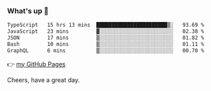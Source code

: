 ### What's up 👋

<!--START_SECTION:waka-->

```txt
TypeScript   15 hrs 13 mins  ███████████████████████▒░   93.69 %
JavaScript   23 mins         ▓░░░░░░░░░░░░░░░░░░░░░░░░   02.38 %
JSON         17 mins         ▒░░░░░░░░░░░░░░░░░░░░░░░░   01.82 %
Bash         10 mins         ▒░░░░░░░░░░░░░░░░░░░░░░░░   01.11 %
GraphQL      6 mins          ▒░░░░░░░░░░░░░░░░░░░░░░░░   00.70 %
```

<!--END_SECTION:waka-->

👉 [my GitHub Pages](https://ykzhukian.github.io)

Cheers, have a great day.

